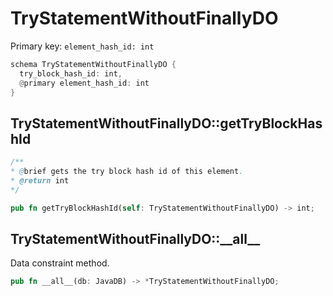 # TryStatementWithoutFinallyDO

Primary key: `element_hash_id: int`

```rust
schema TryStatementWithoutFinallyDO {
  try_block_hash_id: int,
  @primary element_hash_id: int
}
```
## TryStatementWithoutFinallyDO::getTryBlockHashId

```java
/**
* @brief gets the try block hash id of this element.
* @return int
*/
```
```rust
pub fn getTryBlockHashId(self: TryStatementWithoutFinallyDO) -> int;
```
## TryStatementWithoutFinallyDO::\_\_all\_\_

Data constraint method.

```rust
pub fn __all__(db: JavaDB) -> *TryStatementWithoutFinallyDO;
```
